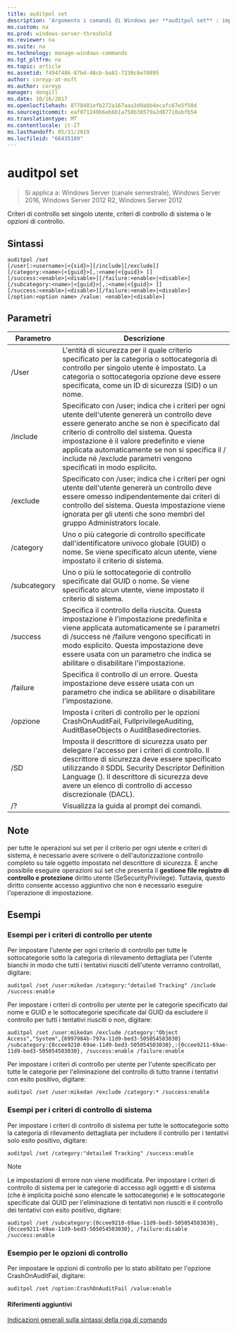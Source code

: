 ```yaml
---
title: auditpol set
description: 'Argomento i comandi di Windows per **auditpol set** : imposta il criterio di controllo per utente, criteri di controllo di sistema o le opzioni di controllo.'
ms.custom: na
ms.prod: windows-server-threshold
ms.reviewer: na
ms.suite: na
ms.technology: manage-windows-commands
ms.tgt_pltfrm: na
ms.topic: article
ms.assetid: f4947486-87bd-48cb-ba81-7230c8e70895
author: coreyp-at-msft
ms.author: coreyp
manager: dongill
ms.date: 10/16/2017
ms.openlocfilehash: 8778401efb272a167aaa3d9abb4ecafc67e5f50d
ms.sourcegitcommit: eaf071249b6eb6b1a758b38579a2d87710abfb54
ms.translationtype: MT
ms.contentlocale: it-IT
ms.lasthandoff: 05/31/2019
ms.locfileid: "66435109"
---
```

# <a name="auditpol-set"></a>auditpol set

>Si applica a: Windows Server (canale semestrale), Windows Server 2016, Windows Server 2012 R2, Windows Server 2012

Criteri di controllo set singolo utente, criteri di controllo di sistema o le opzioni di controllo.

## <a name="syntax"></a>Sintassi
```
auditpol /set
[/user[:<username>|<{sid}>][/include][/exclude]]
[/category:<name>|<{guid}>[,:<name|<{guid}> ]]
[/success:<enable>|<disable>][/failure:<enable>|<disable>]
[/subcategory:<name>|<{guid}>[,:<name|<{guid}> ]]
[/success:<enable>|<disable>][/failure:<enable>|<disable>]
[/option:<option name> /value: <enable>|<disable>]
```
## <a name="parameters"></a>Parametri

|  Parametro   |                                                                                                                                          Descrizione                                                                                                                                           |
|--------------|------------------------------------------------------------------------------------------------------------------------------------------------------------------------------------------------------------------------------------------------------------------------------------------------|
|    /User     |                                        L'entità di sicurezza per il quale criterio specificato per la categoria o sottocategoria di controllo per singolo utente è impostato. La categoria o sottocategoria opzione deve essere specificata, come un ID di sicurezza (SID) o un nome.                                         |
|   /include   | Specificato con /user; indica che i criteri per ogni utente dell'utente genererà un controllo deve essere generato anche se non è specificato dal criterio di controllo del sistema. Questa impostazione è il valore predefinito e viene applicata automaticamente se non si specifica il / include né /exclude parametri vengono specificati in modo esplicito. |
|   /exclude   |                                Specificato con /user; indica che i criteri per ogni utente dell'utente genererà un controllo deve essere omesso indipendentemente dai criteri di controllo del sistema. Questa impostazione viene ignorata per gli utenti che sono membri del gruppo Administrators locale.                                |
|  /category   |                                                                            Uno o più categorie di controllo specificate dall'identificatore univoco globale (GUID) o nome. Se viene specificato alcun utente, viene impostato il criterio di sistema.                                                                             |
| /subcategory |                                                                                         Uno o più le sottocategorie di controllo specificate dal GUID o nome. Se viene specificato alcun utente, viene impostato il criterio di sistema.                                                                                          |
|   /success   |                 Specifica il controllo della riuscita. Questa impostazione è l'impostazione predefinita e viene applicata automaticamente se i parametri di /success né /failure vengono specificati in modo esplicito. Questa impostazione deve essere usata con un parametro che indica se abilitare o disabilitare l'impostazione.                 |
|   /failure   |                                                                                  Specifica il controllo di un errore. Questa impostazione deve essere usata con un parametro che indica se abilitare o disabilitare l'impostazione.                                                                                   |
|   /opzione    |                                                                                   Imposta i criteri di controllo per le opzioni CrashOnAuditFail, FullprivilegeAuditing, AuditBaseObjects o AuditBasedirectories.                                                                                    |
|     /SD      |                 Imposta il descrittore di sicurezza usato per delegare l'accesso per i criteri di controllo. Il descrittore di sicurezza deve essere specificato utilizzando il SDDL Security Descriptor Definition Language (). Il descrittore di sicurezza deve avere un elenco di controllo di accesso discrezionale (DACL).                 |
|      /?      |                                                                                                                              Visualizza la guida al prompt dei comandi.                                                                                                                              |

## <a name="remarks"></a>Note
per tutte le operazioni sui set per il criterio per ogni utente e criteri di sistema, è necessario avere scrivere o dell'autorizzazione controllo completo su tale oggetto impostato nel descrittore di sicurezza. È anche possibile eseguire operazioni sui set che presenta il **gestione file registro di controllo e protezione** diritto utente (SeSecurityPrivilege). Tuttavia, questo diritto consente accesso aggiuntivo che non è necessario eseguire l'operazione di impostazione.
## <a name="BKMK_examples"></a>Esempi
### <a name="examples-for-the-per-user-audit-policy"></a>Esempi per i criteri di controllo per utente
Per impostare l'utente per ogni criterio di controllo per tutte le sottocategorie sotto la categoria di rilevamento dettagliata per l'utente bianchi in modo che tutti i tentativi riusciti dell'utente verranno controllati, digitare:
```
auditpol /set /user:mikedan /category:"detailed Tracking" /include /success:enable
```
Per impostare i criteri di controllo per utente per le categorie specificato dal nome e GUID e le sottocategorie specificate dal GUID da escludere il controllo per tutti i tentativi riusciti o non, digitare:
```
auditpol /set /user:mikedan /exclude /category:"Object Access","System",{6997984b-797a-11d9-bed3-505054503030} 
/subcategory:{0ccee9210-69ae-11d9-bed3-505054503030},:{0ccee9211-69ae-11d9-bed3-505054503030}, /success:enable /failure:enable
```
Per impostare i criteri di controllo per utente per l'utente specificato per tutte le categorie per l'eliminazione del controllo di tutto tranne i tentativi con esito positivo, digitare:
```
auditpol /set /user:mikedan /exclude /category:* /success:enable
```
### <a name="examples-for-the-system-audit-policy"></a>Esempi per i criteri di controllo di sistema
Per impostare i criteri di controllo di sistema per tutte le sottocategorie sotto la categoria di rilevamento dettagliata per includere il controllo per i tentativi solo esito positivo, digitare:
```
auditpol /set /category:"detailed Tracking" /success:enable
```
> [!NOTE]
> Le impostazioni di errore non viene modificata.
> Per impostare i criteri di controllo di sistema per le categorie di accesso agli oggetti e di sistema (che è implicita poiché sono elencate le sottocategorie) e le sottocategorie specificate dal GUID per l'eliminazione di tentativi non riusciti e il controllo dei tentativi con esito positivo, digitare:
> ```
> auditpol /set /subcategory:{0ccee9210-69ae-11d9-bed3-505054503030},{0ccee9211-69ae-11d9-bed3-505054503030}, /failure:disable /success:enable
> ```
> ### <a name="example-for-auditing-options"></a>Esempio per le opzioni di controllo
> Per impostare le opzioni di controllo per lo stato abilitato per l'opzione CrashOnAuditFail, digitare:
> ```
> auditpol /set /option:CrashOnAuditFail /value:enable
> ```
> #### <a name="additional-references"></a>Riferimenti aggiuntivi
> [Indicazioni generali sulla sintassi della riga di comando](command-line-syntax-key.md)

